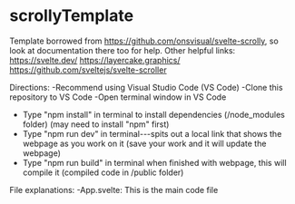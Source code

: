 # scrollyTemplate

Template borrowed from https://github.com/onsvisual/svelte-scrolly, so look at documentation there too for help.
Other helpful links:
https://svelte.dev/
https://layercake.graphics/
https://github.com/sveltejs/svelte-scroller

Directions:
-Recommend using Visual Studio Code (VS Code)
-Clone this repository to VS Code
-Open terminal window in VS Code
- Type "npm install" in terminal to install dependencies (/node_modules folder) (may need to install "npm" first)
- Type "npm run dev" in terminal---spits out a local link that shows the webpage as you work on it (save your work and it will update the webpage)
- Type "npm run build" in terminal when finished with webpage, this will compile it (compiled code in /public folder)  

File explanations:
-App.svelte: This is the main code file
